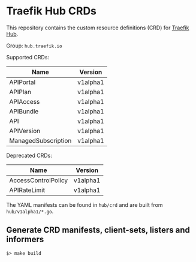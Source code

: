 # Traefik Hub CRDs

This repository contains the custom resource definitions (CRD) for [Traefik Hub](https://traefik.io/traefik-hub/).

Group: `hub.traefik.io`

Supported CRDs:

| Name                | Version  | 
|---------------------|----------|
| APIPortal           | v1alpha1 |
| APIPlan             | v1alpha1 |
| APIAccess           | v1alpha1 |
| APIBundle           | v1alpha1 |
| API                 | v1alpha1 |
| APIVersion          | v1alpha1 |
| ManagedSubscription | v1alpha1 |

Deprecated CRDs:

| Name                | Version  | 
|---------------------|----------|
| AccessControlPolicy | v1alpha1 |
| APIRateLimit        | v1alpha1 |


The YAML manifests can be found in `hub/crd` and are built from `hub/v1alpha1/*.go`.

## Generate CRD manifests, client-sets, listers and informers

```shell
$> make build
```
